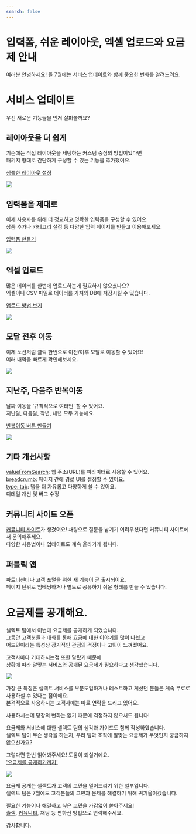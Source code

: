 ```yaml
---
search: false
---
```


# 입력폼, 쉬운 레이아웃, 엑셀 업로드와 요금제 안내

여러분 안녕하세요! 올 7월에는 서비스 업데이트와 함께 중요한 변화를 알려드려요.

# 서비스 업데이트

우선 새로운 기능들을 먼저 살펴볼까요? 

## 레이아웃을 더 쉽게

기존에는 직접 레이아웃을 세팅하는 커스텀 중심의 방법이었다면  
패키지 형태로 간단하게 구성할 수 있는 기능을 추가했어요.

[심플한 레이아웃 설정](https://docs.selectfromuser.com/docs/yaml-reference#type-top-left-center-right-bottom)

![](https://imagedelivery.net/MHVC-FGTDyxApYeHyF29Tw/97ef5f2b-f578-4ab5-83fc-e746fae86000/docs)

## 입력폼을 제대로

이제 사용자를 위해 더 정교하고 명확한 입력폼을 구성할 수 있어요.  
상품 추가나 카테고리 설정 등 다양한 입력 페이지를 만들고 이용해보세요.

[입력폼 만들기](https://docs.selectfromuser.com/docs/yaml-reference#display-form-1)

![](https://imagedelivery.net/MHVC-FGTDyxApYeHyF29Tw/93955942-1e7d-4f1d-fbfe-c3c945df9500/docs)

## 엑셀 업로드

많은 데이터를 한번에 업로드하는게 필요하지 않으셨나요?  
엑셀이나 CSV 파일로 데이터를 가져와 DB에 저장시킬 수 있습니다.

[업로드 방법 보기](https://docs.selectfromuser.com/docs/yaml-reference#params-valuefromsheet)

![](https://imagedelivery.net/MHVC-FGTDyxApYeHyF29Tw/1fb5eff9-d3e4-4ed1-774b-593890d4ab00/docs)

## 모달 전후 이동

이제 노션처럼 클릭 한번으로 이전/이후 모달로 이동할 수 있어요!  
여러 내역을 빠르게 확인해보세요.

![](https://imagedelivery.net/MHVC-FGTDyxApYeHyF29Tw/bf79ebbc-d53e-46ef-9e32-9bce683ba900/docs)

## 지난주, 다음주 반복이동

날짜 이동을 '규칙적으로 여러번' 할 수 있어요.  
지난달, 다음달, 작년, 내년 모두 가능해요.

[반복이동 버튼 만들기](https://docs.selectfromuser.com/docs/yaml-reference#relative-true)

![](https://imagedelivery.net/MHVC-FGTDyxApYeHyF29Tw/9bdab543-c731-4e5d-cd11-a8cf8a029500/docs)

## 기타 개선사항

[valueFromSearch](https://docs.selectfromuser.com/docs/yaml-reference#params-valuefromsearch): 웹 주소(URL)를 파라미터로 사용할 수 있어요.  
[breadcrumb](https://docs.selectfromuser.com/docs/yaml-reference#type-header): 페이지 간에 경로 UI를 설정할 수 있어요.  
[type: tab](https://docs.selectfromuser.com/docs/yaml-reference#type-tab): 탭을 더 자유롭고 다양하게 쓸 수 있어요.  
디테일 개선 및 버그 수정

## 커뮤니티 사이트 오픈

[커뮤니티 사이트](https://ask.selectfromuser.com/)가 생겼어요! 채팅으로 질문을 남기기 어려우셨다면 커뮤니티 사이트에서 문의해주세요.  
다양한 사용법이나 업데이트도 계속 올라가게 됩니다.

## 퍼블릭 앱

파트너센터나 고객 포털을 위한 새 기능이 곧 출시되어요.  
페이지 단위로 임베딩하거나 별도로 공유하기 쉬운 형태를 만들 수 있습니다.

# 요금제를 공개해요.

셀렉트 팀에서 이번에 요금제를 공개하게 되었습니다.  
그동안 고객분들과 대화를 통해 요금에 대한 이야기를 많이 나눴고  
어드민이라는 특성상 장기적인 관점의 걱정이나 고민이 느껴졌어요.

고객사마다 기대하시는점 또한 달랐기 때문에  
상황에 따라 알맞는 서비스와 공개된 요금제가 필요하다고 생각했습니다.

![](https://imagedelivery.net/MHVC-FGTDyxApYeHyF29Tw/17e20d8d-7a7b-42a4-395f-b71ecf5a7500/docs)

가장 큰 특징은 셀렉트 서비스를 부분도입하거나 테스트하고 계셨던 분들은 계속 무료로 사용하실 수 있다는 점이에요.  
본격적으로 사용하시는 고객사에는 따로 연락을 드리고 있어요.

사용하시는데 당장의 변화는 없기 때문에 걱정하지 않으셔도 됩니다!

요금제와 서비스에 대한 셀렉트 팀의 생각과 가이드도 함께 작성하였습니다.  
셀렉트 팀이 무슨 생각을 하는지, 우리 팀과 조직에 알맞는 요금제가 무엇인지 궁금하지 않으신가요?

그렇다면 한번 읽어봐주세요! 도움이 되실거에요.  
['요금제를 공개하기까지'](https://blog.selectfromuser.com/pricing-plan-for-customers/)

![](https://imagedelivery.net/MHVC-FGTDyxApYeHyF29Tw/1aceea78-d7da-4030-a1a7-29f17bbb2500/docs)

요금제 공개는 셀렉트가 고객의 고민을 덜어드리기 위한 일부입니다.  
셀렉트 팀은 7월에도 고객분들의 고민과 문제를 해결하기 위해 귀기울이겠습니다.

필요한 기능이나 해결하고 싶은 고민을 가감없이 쏟아주세요!  
[슬랙](https://join.slack.com/t/selectcommunity/shared_invite/zt-161fvp0bn-SjJykcvL9ply0CQzUXrL9A), [커뮤니티](https://ask.selectfromuser.com), 채팅 등 편하신 방법으로 연락해주세요.

감사합니다.
